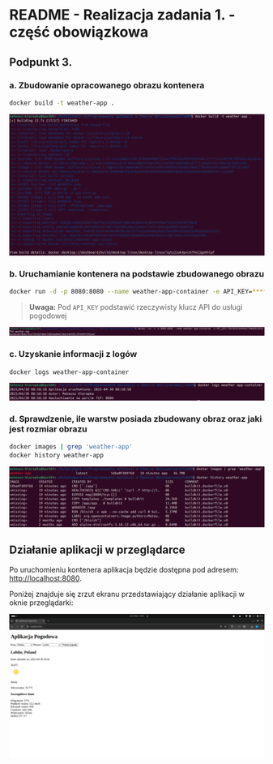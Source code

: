 # README - Realizacja zadania 1. - część obowiązkowa

## Podpunkt 3.

### a. Zbudowanie opracowanego obrazu kontenera
```bash
docker build -t weather-app .
```

![Zbudowanie obrazu](build.png)

### b. Uruchamianie kontenera na podstawie zbudowanego obrazu
```bash
docker run -d -p 8080:8080 --name weather-app-container -e API_KEY=****************** weather-app
```
> **Uwaga:** Pod `API_KEY` podstawić rzeczywisty klucz API do usługi pogodowej

![Uruchomienie kontenera](run.png)

### c. Uzyskanie informacji z logów
```bash
docker logs weather-app-container
```

![Uzyskanie logów](logs.png)

### d. Sprawdzenie, ile warstw posiada zbudowany obraz oraz jaki jest rozmiar obrazu
```bash
docker images | grep 'weather-app'
docker history weather-app
```

![Sprawdzenie ilości warstw i rozmiaru obrazu](size_and_layers.png)

## Działanie aplikacji w przeglądarce
Po uruchomieniu kontenera aplikacja będzie dostępna pod adresem: [http://localhost:8080](http://localhost:8080).

Poniżej znajduje się zrzut ekranu przedstawiający działanie aplikacji w oknie przeglądarki:

![Działanie aplikacji](web.png)